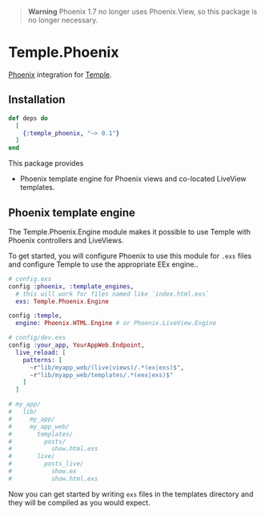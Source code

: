 > **Warning**
> Phoenix 1.7 no longer uses Phoenix.View, so this package is no longer necessary.

# Temple.Phoenix

[Phoenix](https://github.com/phoenixframework/phoenix) integration for [Temple](https://github.com/mhanberg/temple).

## Installation

```elixir
def deps do
  [
    {:temple_phoenix, "~> 0.1"}
  ]
end
```

<!-- MDOC !-->

This package provides

- Phoenix template engine for Phoenix views and co-located LiveView templates.

## Phoenix template engine

The Temple.Phoenix.Engine module makes it possible to use Temple with Phoenix controllers and LiveViews.

To get started, you will configure Phoenix to use this module for `.exs` files and configure Temple to
use the appropriate EEx engine..

```elixir
# config.exs
config :phoenix, :template_engines,
  # this will work for files named like `index.html.exs`
  exs: Temple.Phoenix.Engine

config :temple,
  engine: Phoenix.HTML.Engine # or Phoenix.LiveView.Engine

# config/dev.exs
config :your_app, YourAppWeb.Endpoint,
  live_reload: [
    patterns: [
      ~r"lib/myapp_web/(live|views)/.*(ex|exs)$",
      ~r"lib/myapp_web/templates/.*(eex|exs)$"
    ]
  ]

# my_app/
#   lib/
#     my_app/
#     my_app_web/
#       templates/
#         posts/
#           show.html.exs
#       live/
#         posts_live/
#           show.ex
#           show.html.exs
```

Now you can get started by writing `exs` files in the templates directory and they will be compiled as you would expect.
